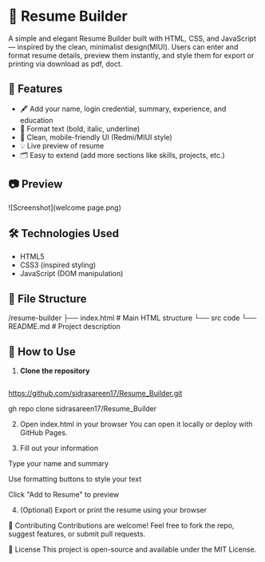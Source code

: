 # 📝 Resume Builder 

A simple and elegant Resume Builder built with HTML, CSS, and JavaScript — inspired by the clean, minimalist design(MIUI). Users can enter and format resume details, preview them instantly, and style them for export or printing via download as pdf, doct.

## 🚀 Features

- 🖋️ Add your name, login credential, summary, experience, and education
- 🧰 Format text (bold, italic, underline)
- 📱 Clean, mobile-friendly UI (Redmi/MIUI style)
- 💡 Live preview of resume
- 🗂️ Easy to extend (add more sections like skills, projects, etc.)

## 📷 Preview

![Screenshot](welcome page.png)



## 🛠️ Technologies Used

- HTML5
- CSS3 (inspired styling)
- JavaScript (DOM manipulation)
  

## 📂 File Structure
/resume-builder
├── index.html # Main HTML structure
└── src code
└── README.md # Project description


## 📖 How to Use

1. **Clone the repository**
   ```bash
https://github.com/sidrasareen17/Resume_Builder.git

gh repo clone sidrasareen17/Resume_Builder


2. Open index.html in your browser
You can open it locally or deploy with GitHub Pages.

3. Fill out your information

Type your name and summary

Use formatting buttons to style your text

Click "Add to Resume" to preview

4. (Optional) Export or print the resume using your browser

🤝 Contributing
Contributions are welcome! Feel free to fork the repo, suggest features, or submit pull requests.

📄 License
This project is open-source and available under the MIT License.


